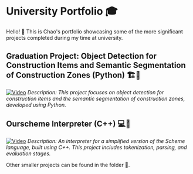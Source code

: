 # University Portfolio 🎓

Hello! 👋 This is Chao's portfolio showcasing some of the more significant projects completed during my time at university.

## Graduation Project: Object Detection for Construction Items and Semantic Segmentation of Construction Zones (Python) 🏗️🤖
[![Video](https://img.youtube.com/vi/8EIIWgMUccc/0.jpg)](https://youtu.be/8EIIWgMUccc)
*Description: This project focuses on object detection for construction items and the semantic segmentation of construction zones, developed using Python.*

## Ourscheme Interpreter (C++) 💻👾
[![Video](https://img.youtube.com/vi/gxmNumVLPBA/0.jpg)](https://youtu.be/gxmNumVLPBA)
*Description: An interpreter for a simplified version of the Scheme language, built using C++. This project includes tokenization, parsing, and evaluation stages.*

Other smaller projects can be found in the folder 📁.
